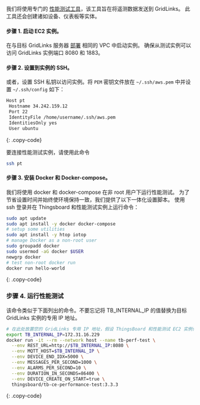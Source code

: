 我们将使用专门的 [性能测试工具](https://github.com/thingsboard/performance-tests/#running)，该工具旨在将遥测数据发送到 GridLinks。
此工具还会创建诸如设备、仪表板等实体。

#### 步骤 1. 启动 EC2 实例。

在与目标 GridLinks 服务器 [部署](/docs/reference/performance/setup-aws-instances/) 相同的 VPC 中启动实例。
确保从测试实例可以访问 GridLinks 实例端口 8080 和 1883。

#### 步骤 2. 设置到实例的 SSH。

或者，设置 SSH 私钥以访问实例。将 `PEM` 密钥文件放在 `~/.ssh/aws.pem` 中并设置 `~/.ssh/config` 如下：
```bash
Host pt
 Hostname 34.242.159.12
 Port 22
 IdentityFile /home/username/.ssh/aws.pem
 IdentitiesOnly yes
 User ubuntu
```
{: .copy-code}


要连接性能测试实例，请使用此命令
```bash
ssh pt
```

#### 步骤 3. 安装 Docker 和 Docker-compose。

我们将使用 docker 和 docker-compose 在非 root 用户下运行性能测试。
为了节省设置时间并始终使环境保持一致，我们提供了以下一体化设置脚本。
使用 ssh 登录并在 Thingsboard 和性能测试实例上运行命令：

```bash
sudo apt update
sudo apt install -y docker docker-compose
# setup some utilities
sudo apt install -y htop iotop
# manage Docker as a non-root user
sudo groupadd docker
sudo usermod -aG docker $USER
newgrp docker
# test non-root docker run
docker run hello-world
```
{: .copy-code}


### 步骤 4. 运行性能测试

该命令类似于下面列出的命令。不要忘记将 TB_INTERNAL_IP 的值替换为目标 GridLinks 实例的专用 IP 地址。

```bash
# 在此处放置您的 GridLinks 专用 IP 地址，假设 ThingsBoard 和性能测试 EC2 实例位于同一 VPC 中。
export TB_INTERNAL_IP=172.31.16.229 
docker run -it --rm --network host --name tb-perf-test \
  --env REST_URL=http://$TB_INTERNAL_IP:8080 \
  --env MQTT_HOST=$TB_INTERNAL_IP \
  --env DEVICE_END_IDX=5000 \
  --env MESSAGES_PER_SECOND=1000 \
  --env ALARMS_PER_SECOND=10 \
  --env DURATION_IN_SECONDS=86400 \
  --env DEVICE_CREATE_ON_START=true \
  thingsboard/tb-ce-performance-test:3.3.3
```
{: .copy-code}